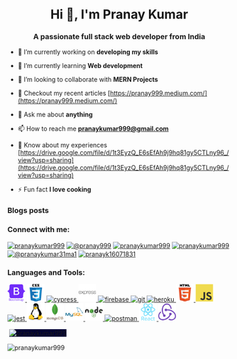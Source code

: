 <h1 align="center">Hi 👋, I'm Pranay Kumar</h1>
<h3 align="center">A passionate full stack web developer from India</h3>

- 🔭 I’m currently working on **developing my skills**

- 🌱 I’m currently learning **Web development**

- 👯 I’m looking to collaborate with **MERN Projects**

- 📝 Checkout my recent articles [https://pranay999.medium.com/](https://pranay999.medium.com/)

- 💬 Ask me about **anything**

- 📫 How to reach me **pranaykumar999@gmail.com**

- 📄 Know about my experiences [https://drive.google.com/file/d/1t3EyzQ_E6sEfAh9j9hq81gy5CTLny96_/view?usp=sharing](https://drive.google.com/file/d/1t3EyzQ_E6sEfAh9j9hq81gy5CTLny96_/view?usp=sharing)

- ⚡ Fun fact **I love cooking**

### Blogs posts
<!-- BLOG-POST-LIST:START -->
<!-- BLOG-POST-LIST:END -->

<h3 align="left">Connect with me:</h3>
<p align="left">
<a href="https://linkedin.com/in/pranaykumar999" target="blank"><img align="center" src="https://cdn.jsdelivr.net/npm/simple-icons@3.0.1/icons/linkedin.svg" alt="pranaykumar999" height="30" width="40" style="background:white;" /></a>
<a href="https://medium.com/@pranay999" target="blank"><img align="center" src="https://cdn.jsdelivr.net/npm/simple-icons@3.0.1/icons/medium.svg" alt="@pranay999" height="30" width="40" style="background:white;" /></a>
<a href="https://codepen.io/pranaykumar999" target="blank"><img align="center" src="https://cdn.jsdelivr.net/npm/simple-icons@3.0.1/icons/codepen.svg" alt="pranaykumar999" height="30" width="40" style="background:white;" /></a>
<a href="https://codesandbox.com/pranaykumar999" target="blank"><img align="center" src="https://cdn.jsdelivr.net/npm/simple-icons@3.0.1/icons/codesandbox.svg" alt="pranaykumar999" height="30" width="40" style="background:white;" /></a>
<a href="https://www.hackerrank.com/@pranaykumar31ma1" target="blank"><img align="center" src="https://cdn.jsdelivr.net/npm/simple-icons@3.0.1/icons/hackerrank.svg" alt="@pranaykumar31ma1" height="30" width="40" style="background:white;"/></a>
<a href="https://twitter.com/pranayk16071831" target="blank"><img align="center" src="https://cdn.jsdelivr.net/npm/simple-icons@3.0.1/icons/twitter.svg" alt="pranayk16071831" height="30" width="40" style="background:white;" /></a>
</p>


<h3 align="left">Languages and Tools:</h3>
<p align="left"> <a href="https://getbootstrap.com" target="_blank"> <img src="https://raw.githubusercontent.com/devicons/devicon/master/icons/bootstrap/bootstrap-plain-wordmark.svg" alt="bootstrap" width="40" height="40"/> </a> <a href="https://www.w3schools.com/css/" target="_blank"> <img src="https://raw.githubusercontent.com/devicons/devicon/master/icons/css3/css3-original-wordmark.svg" alt="css3" width="40" height="40"/> </a> <a href="https://www.cypress.io" target="_blank"> <img src="https://raw.githubusercontent.com/simple-icons/simple-icons/6e46ec1fc23b60c8fd0d2f2ff46db82e16dbd75f/icons/cypress.svg" alt="cypress" width="40" height="40"/> </a> <a href="https://expressjs.com" target="_blank"> <img src="https://raw.githubusercontent.com/devicons/devicon/master/icons/express/express-original-wordmark.svg" alt="express" width="40" height="40"/> </a> <a href="https://firebase.google.com/" target="_blank"> <img src="https://www.vectorlogo.zone/logos/firebase/firebase-icon.svg" alt="firebase" width="40" height="40"/> </a> <a href="https://git-scm.com/" target="_blank"> <img src="https://www.vectorlogo.zone/logos/git-scm/git-scm-icon.svg" alt="git" width="40" height="40"/> </a> <a href="https://heroku.com" target="_blank"> <img src="https://www.vectorlogo.zone/logos/heroku/heroku-icon.svg" alt="heroku" width="40" height="40"/> </a> <a href="https://www.w3.org/html/" target="_blank"> <img src="https://raw.githubusercontent.com/devicons/devicon/master/icons/html5/html5-original-wordmark.svg" alt="html5" width="40" height="40"/> </a> <a href="https://developer.mozilla.org/en-US/docs/Web/JavaScript" target="_blank"> <img src="https://raw.githubusercontent.com/devicons/devicon/master/icons/javascript/javascript-original.svg" alt="javascript" width="40" height="40"/> </a> <a href="https://jestjs.io" target="_blank"> <img src="https://www.vectorlogo.zone/logos/jestjsio/jestjsio-icon.svg" alt="jest" width="40" height="40"/> </a> <a href="https://www.linux.org/" target="_blank"> <img src="https://raw.githubusercontent.com/devicons/devicon/master/icons/linux/linux-original.svg" alt="linux" width="40" height="40"/> </a> <a href="https://www.mongodb.com/" target="_blank"> <img src="https://raw.githubusercontent.com/devicons/devicon/master/icons/mongodb/mongodb-original-wordmark.svg" alt="mongodb" width="40" height="40"/> </a> <a href="https://www.mysql.com/" target="_blank"> <img src="https://raw.githubusercontent.com/devicons/devicon/master/icons/mysql/mysql-original-wordmark.svg" alt="mysql" width="40" height="40"/> </a> <a href="https://nodejs.org" target="_blank"> <img src="https://raw.githubusercontent.com/devicons/devicon/master/icons/nodejs/nodejs-original-wordmark.svg" alt="nodejs" width="40" height="40"/> </a> <a href="https://postman.com" target="_blank"> <img src="https://www.vectorlogo.zone/logos/getpostman/getpostman-icon.svg" alt="postman" width="40" height="40"/> </a> <a href="https://reactjs.org/" target="_blank"> <img src="https://raw.githubusercontent.com/devicons/devicon/master/icons/react/react-original-wordmark.svg" alt="react" width="40" height="40"/> </a> <a href="https://redux.js.org" target="_blank"> <img src="https://raw.githubusercontent.com/devicons/devicon/master/icons/redux/redux-original.svg" alt="redux" width="40" height="40"/> </a> </p>


<p>&nbsp;<img align="center" src="https://github-readme-stats.vercel.app/api?username=pranaykumar999&show_icons=true&locale=en" alt="pranaykumar999" style="background:#000033"/></p>

<p><img align="center" src="https://github-readme-streak-stats.herokuapp.com/?user=pranaykumar999&" alt="pranaykumar999" /></p>
